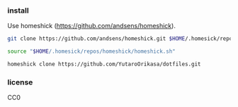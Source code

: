 ### install
Use homeshick (https://github.com/andsens/homeshick).

```sh
git clone https://github.com/andsens/homeshick.git $HOME/.homesick/repos/homeshick

source "$HOME/.homesick/repos/homeshick/homeshick.sh"

homeshick clone https://github.com/YutaroOrikasa/dotfiles.git
```

### license
CC0

